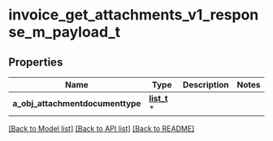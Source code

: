 # invoice_get_attachments_v1_response_m_payload_t

## Properties
Name | Type | Description | Notes
------------ | ------------- | ------------- | -------------
**a_obj_attachmentdocumenttype** | [**list_t**](custom_attachmentdocumenttype_response.md) \* |  | 

[[Back to Model list]](../README.md#documentation-for-models) [[Back to API list]](../README.md#documentation-for-api-endpoints) [[Back to README]](../README.md)



